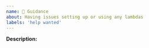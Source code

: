 ```yaml
---
name: 🧭 Guidance
about: Having issues setting up or using any lambdas
labels: 'help wanted'
---
```


**Description:**

<!-- Clear description of the issue you are seeing. -->
